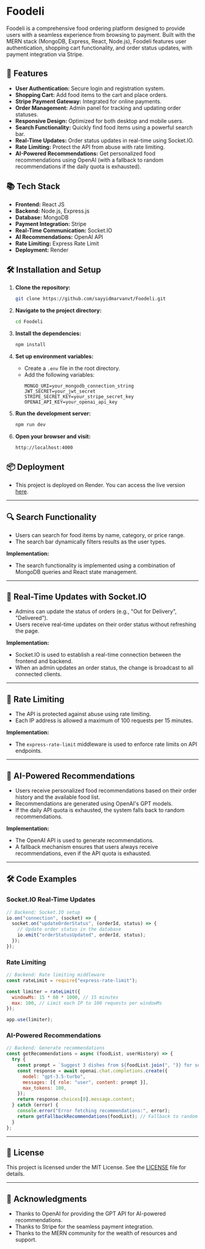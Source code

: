 # Foodeli

Foodeli is a comprehensive food ordering platform designed to provide users with a seamless experience from browsing to payment. Built with the MERN stack (MongoDB, Express, React, Node.js), Foodeli features user authentication, shopping cart functionality, and order status updates, with payment integration via Stripe.

## 🚀 Features

- **User Authentication:** Secure login and registration system.
- **Shopping Cart:** Add food items to the cart and place orders.
- **Stripe Payment Gateway:** Integrated for online payments.
- **Order Management:** Admin panel for tracking and updating order statuses.
- **Responsive Design:** Optimized for both desktop and mobile users.
- **Search Functionality:** Quickly find food items using a powerful search bar.
- **Real-Time Updates:** Order status updates in real-time using Socket.IO.
- **Rate Limiting:** Protect the API from abuse with rate limiting.
- **AI-Powered Recommendations:** Get personalized food recommendations using OpenAI (with a fallback to random recommendations if the daily quota is exhausted).

## 📚 Tech Stack

- **Frontend:** React JS
- **Backend:** Node.js, Express.js
- **Database:** MongoDB
- **Payment Integration:** Stripe
- **Real-Time Communication:** Socket.IO
- **AI Recommendations:** OpenAI API
- **Rate Limiting:** Express Rate Limit
- **Deployment:** Render

## 🛠 Installation and Setup

1. **Clone the repository:**
   ```bash
   git clone https://github.com/sayyidmarvanvt/Foodeli.git
   ```
2. **Navigate to the project directory:**
   ```bash
   cd Foodeli
   ```
3. **Install the dependencies:**
   ```bash
   npm install
   ```
4. **Set up environment variables:**
   - Create a `.env` file in the root directory.
   - Add the following variables:
     ```
     MONGO_URI=your_mongodb_connection_string
     JWT_SECRET=your_jwt_secret
     STRIPE_SECRET_KEY=your_stripe_secret_key
     OPENAI_API_KEY=your_openai_api_key
     ```
5. **Run the development server:**
   ```bash
   npm run dev
   ```

6. **Open your browser and visit:**
   ```
   http://localhost:4000
   ```

## 📦 Deployment

- This project is deployed on Render. You can access the live version [here](https://foodeli-frontend.onrender.com).

---

## 🔍 Search Functionality

- Users can search for food items by name, category, or price range.
- The search bar dynamically filters results as the user types.

**Implementation:**
- The search functionality is implemented using a combination of MongoDB queries and React state management.

---

## 📡 Real-Time Updates with Socket.IO

- Admins can update the status of orders (e.g., "Out for Delivery", "Delivered").
- Users receive real-time updates on their order status without refreshing the page.

**Implementation:**
- Socket.IO is used to establish a real-time connection between the frontend and backend.
- When an admin updates an order status, the change is broadcast to all connected clients.

---

## 🛑 Rate Limiting

- The API is protected against abuse using rate limiting.
- Each IP address is allowed a maximum of 100 requests per 15 minutes.

**Implementation:**
- The `express-rate-limit` middleware is used to enforce rate limits on API endpoints.

---

## 🤖 AI-Powered Recommendations

- Users receive personalized food recommendations based on their order history and the available food list.
- Recommendations are generated using OpenAI's GPT models.
- If the daily API quota is exhausted, the system falls back to random recommendations.

**Implementation:**
- The OpenAI API is used to generate recommendations.
- A fallback mechanism ensures that users always receive recommendations, even if the API quota is exhausted.

---

## 🛠️ Code Examples

### **Socket.IO Real-Time Updates**
```javascript
// Backend: Socket.IO setup
io.on("connection", (socket) => {
  socket.on("updateOrderStatus", (orderId, status) => {
    // Update order status in the database
    io.emit("orderStatusUpdated", orderId, status);
  });
});
```

### **Rate Limiting**
```javascript
// Backend: Rate limiting middleware
const rateLimit = require("express-rate-limit");

const limiter = rateLimit({
  windowMs: 15 * 60 * 1000, // 15 minutes
  max: 100, // Limit each IP to 100 requests per windowMs
});

app.use(limiter);
```

### **AI-Powered Recommendations**
```javascript
// Backend: Generate recommendations
const getRecommendations = async (foodList, userHistory) => {
  try {
    const prompt = `Suggest 3 dishes from ${foodList.join(", ")} for someone who ordered ${userHistory.join(", ")}.`;
    const response = await openai.chat.completions.create({
      model: "gpt-3.5-turbo",
      messages: [{ role: "user", content: prompt }],
      max_tokens: 100,
    });
    return response.choices[0].message.content;
  } catch (error) {
    console.error("Error fetching recommendations:", error);
    return getFallbackRecommendations(foodList); // Fallback to random recommendations
  }
};
```

---

## 📄 License

This project is licensed under the MIT License. See the [LICENSE](LICENSE) file for details.

---

## 🙏 Acknowledgments

- Thanks to OpenAI for providing the GPT API for AI-powered recommendations.
- Thanks to Stripe for the seamless payment integration.
- Thanks to the MERN community for the wealth of resources and support.

